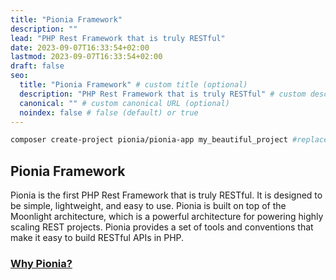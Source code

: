 ```yaml
---
title: "Pionia Framework"
description: ""
lead: "PHP Rest Framework that is truly RESTful"
date: 2023-09-07T16:33:54+02:00
lastmod: 2023-09-07T16:33:54+02:00
draft: false
seo:
  title: "Pionia Framework" # custom title (optional)
  description: "PHP Rest Framework that is truly RESTful" # custom description (recommended)
  canonical: "" # custom canonical URL (optional)
  noindex: false # false (default) or true
---
```



<!-- add pionia image here -->

```bash
composer create-project pionia/pionia-app my_beautiful_project #replace my_beautiful_project with your project name

```

## Pionia Framework

Pionia is the first PHP Rest Framework that is truly RESTful. It is designed to be simple, lightweight, and easy to use. Pionia is built on top of the Moonlight architecture, which is a powerful architecture for powering highly scaling REST projects. Pionia provides a set of tools and conventions that make it easy to build RESTful APIs in PHP.

### [Why Pionia?](/documentation/introduction/#why-pionia)
